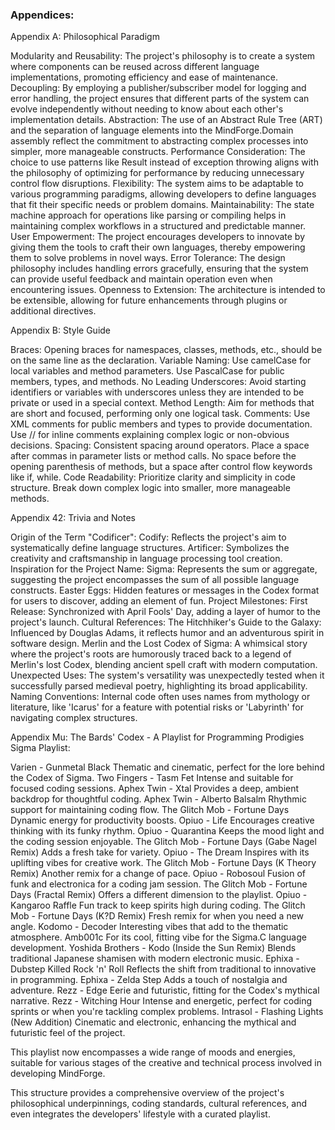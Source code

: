 ### **Appendices:**

Appendix A: Philosophical Paradigm

Modularity and Reusability: The project's philosophy is to create a system where components can be reused across different language implementations, promoting efficiency and ease of maintenance.
Decoupling: By employing a publisher/subscriber model for logging and error handling, the project ensures that different parts of the system can evolve independently without needing to know about each other's implementation details.
Abstraction: The use of an Abstract Rule Tree (ART) and the separation of language elements into the MindForge.Domain assembly reflect the commitment to abstracting complex processes into simpler, more manageable constructs.
Performance Consideration: The choice to use patterns like Result<T> instead of exception throwing aligns with the philosophy of optimizing for performance by reducing unnecessary control flow disruptions.
Flexibility: The system aims to be adaptable to various programming paradigms, allowing developers to define languages that fit their specific needs or problem domains.
Maintainability: The state machine approach for operations like parsing or compiling helps in maintaining complex workflows in a structured and predictable manner.
User Empowerment: The project encourages developers to innovate by giving them the tools to craft their own languages, thereby empowering them to solve problems in novel ways.
Error Tolerance: The design philosophy includes handling errors gracefully, ensuring that the system can provide useful feedback and maintain operation even when encountering issues.
Openness to Extension: The architecture is intended to be extensible, allowing for future enhancements through plugins or additional directives.

Appendix B: Style Guide

Braces: Opening braces for namespaces, classes, methods, etc., should be on the same line as the declaration.
Variable Naming: 
Use camelCase for local variables and method parameters.
Use PascalCase for public members, types, and methods.
No Leading Underscores: Avoid starting identifiers or variables with underscores unless they are intended to be private or used in a special context.
Method Length: Aim for methods that are short and focused, performing only one logical task.
Comments: 
Use XML comments for public members and types to provide documentation.
Use // for inline comments explaining complex logic or non-obvious decisions.
Spacing: 
Consistent spacing around operators.
Place a space after commas in parameter lists or method calls.
No space before the opening parenthesis of methods, but a space after control flow keywords like if, while.
Code Readability: 
Prioritize clarity and simplicity in code structure.
Break down complex logic into smaller, more manageable methods.

Appendix 42: Trivia and Notes

Origin of the Term "Codificer":
Codify: Reflects the project's aim to systematically define language structures.
Artificer: Symbolizes the creativity and craftsmanship in language processing tool creation.
Inspiration for the Project Name:
Sigma: Represents the sum or aggregate, suggesting the project encompasses the sum of all possible language constructs.
Easter Eggs:
Hidden features or messages in the Codex format for users to discover, adding an element of fun.
Project Milestones:
First Release: Synchronized with April Fools' Day, adding a layer of humor to the project's launch.
Cultural References:
The Hitchhiker's Guide to the Galaxy: Influenced by Douglas Adams, it reflects humor and an adventurous spirit in software design.
Merlin and the Lost Codex of Sigma: A whimsical story where the project's roots are humorously traced back to a legend of Merlin's lost Codex, blending ancient spell craft with modern computation.
Unexpected Uses:
The system's versatility was unexpectedly tested when it successfully parsed medieval poetry, highlighting its broad applicability.
Naming Conventions:
Internal code often uses names from mythology or literature, like 'Icarus' for a feature with potential risks or 'Labyrinth' for navigating complex structures.

Appendix Mu: The Bards' Codex - A Playlist for Programming Prodigies
Sigma Playlist:

Varien - Gunmetal Black
Thematic and cinematic, perfect for the lore behind the Codex of Sigma.
Two Fingers - Tasm Fet
Intense and suitable for focused coding sessions.
Aphex Twin - Xtal
Provides a deep, ambient backdrop for thoughtful coding.
Aphex Twin - Alberto Balsalm
Rhythmic support for maintaining coding flow.
The Glitch Mob - Fortune Days
Dynamic energy for productivity boosts.
Opiuo - Life
Encourages creative thinking with its funky rhythm.
Opiuo - Quarantina
Keeps the mood light and the coding session enjoyable.
The Glitch Mob - Fortune Days (Gabe Nagel Remix)
Adds a fresh take for variety.
Opiuo - The Dream
Inspires with its uplifting vibes for creative work.
The Glitch Mob - Fortune Days (K Theory Remix)
Another remix for a change of pace.
Opiuo - Robosoul
Fusion of funk and electronica for a coding jam session.
The Glitch Mob - Fortune Days (Fractal Remix)
Offers a different dimension to the playlist.
Opiuo - Kangaroo Raffle
Fun track to keep spirits high during coding.
The Glitch Mob - Fortune Days (K?D Remix)
Fresh remix for when you need a new angle.
Kodomo - Decoder
Interesting vibes that add to the thematic atmosphere.
Amb001c
For its cool, fitting vibe for the Sigma.C language development.
Yoshida Brothers - Kodo (Inside the Sun Remix)
Blends traditional Japanese shamisen with modern electronic music.
Ephixa - Dubstep Killed Rock 'n' Roll
Reflects the shift from traditional to innovative in programming.
Ephixa - Zelda Step
Adds a touch of nostalgia and adventure.
Rezz - Edge
Eerie and futuristic, fitting for the Codex's mythical narrative.
Rezz - Witching Hour
Intense and energetic, perfect for coding sprints or when you're tackling complex problems.
Intrasol - Flashing Lights (New Addition)
Cinematic and electronic, enhancing the mythical and futuristic feel of the project.

This playlist now encompasses a wide range of moods and energies, suitable for various stages of the creative and technical process involved in developing MindForge.

This structure provides a comprehensive overview of the project's philosophical underpinnings, coding standards, cultural references, and even integrates the developers' lifestyle with a curated playlist.
